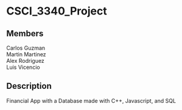 # CSCI_3340_Project
## Members
<p>
Carlos Guzman <br>
Martin Martinez <br>
Alex Rodriguez <br>
Luis Vicencio <br>
</p>

## Description
Financial App with a Database made with C++, Javascript, and SQL